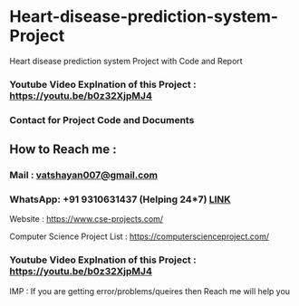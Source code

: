 # Heart-disease-prediction-system-Project
Heart disease prediction system Project with Code and Report


### Youtube Video Explnation of this Project : https://youtu.be/b0z32XjpMJ4



### Contact for Project Code and Documents

## How to Reach me :

### Mail : vatshayan007@gmail.com 

### WhatsApp: **+91 9310631437** (Helping 24*7) **[LINK](https://wa.me/message/CHWN2AHCPMAZK1)** 


Website : https://www.cse-projects.com/

Computer Science Project List : https://computerscienceproject.com/

### Youtube Video Explnation of this Project : https://youtu.be/b0z32XjpMJ4

IMP : If you are getting error/problems/queires then Reach me will help you
